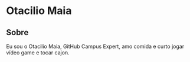 # Otacilio Maia

## Sobre

Eu sou o Otacilio Maia, GitHub Campus Expert, amo comida e curto jogar vídeo game e tocar cajon.
